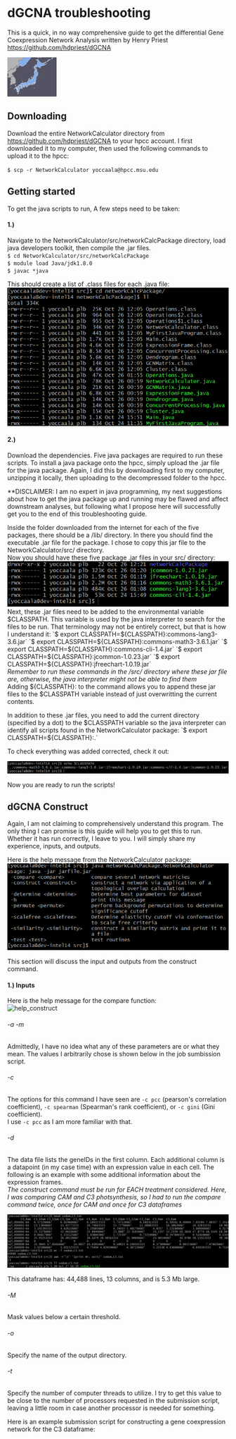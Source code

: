 # dGCNA troubleshooting

This is a quick, in no way comprehensive guide to get the differential Gene Coexpression Network Analysis written by Henry Priest https://github.com/hdpriest/dGCNA

<img src="/Japan.png" alt="Japan">

## Downloading

Download the entire NetworkCalculator directory from https://github.com/hdpriest/dGCNA to your hpcc account.
I first downloaded it to my computer, then used the following commands to upload it to the hpcc:

`$ scp -r NetworkCalculator yoccaala@hpcc.msu.edu`

## Getting started

To get the java scripts to run, A few steps need to be taken:
#### 1.)

Navigate to the NetworkCalculator/src/networkCalcPackage directory, load java developers toolkit, then compile the .jar files.   
`$ cd NetworkCalculator/src/networkCalcPackage`  
`$ module load Java/jdk1.8.0`  
`$ javac *java`  

This should create a list of .class files for each .java file:  
<img src="/networkCalcPackage.png" alt="ll_networkCalcPackage">

#### 2.)

Download the dependencies. Five java packages are required to run these scripts. To install a java package onto the hpcc, simply upload the .jar file for the java package. Again, I did this by downloading first to my computer, unzipping it locally, then uploading to the decompressed folder to the hpcc.  
  
**DISCLAIMER: I am no expert in java programming, my next suggestions about how to get the java package up and running may be flawed and affect downstream analyses, but following what I propose here will successfully get you to the end of this troubleshooting guide.  
  
Inside the folder downloaded from the internet for each of the five packages, there should be a /lib/ directory. In there you should find the executable .jar file for the package. I chose to copy this jar file to the NetworkCalculator/src/ directory.  
Now you should have these five package .jar files in your src/ directory:  
<img src="/packages.png" alt="packages">  
Next, these .jar files need to be added to the environmental variable $CLASSPATH. This variable is used by the java interpreter to search for the files to be run. That terminology may not be entirely correct, but that is how I understand it:  
`$ export CLASSPATH=${CLASSPATH}:commons-lang3-3.6.jar`  
`$ export CLASSPATH=${CLASSPATH}:commons-math3-3.6.1.jar`  
`$ export CLASSPATH=${CLASSPATH}:commons-cli-1.4.jar`  
`$ export CLASSPATH=${CLASSPATH}:jcommon-1.0.23.jar`  
`$ export CLASSPATH=${CLASSPATH}:jfreechart-1.0.19.jar`  
*Remember to run these commands in the /src/ directory where these jar file are, otherwise, the java interpreter might not be able to find them*  
Adding ${CLASSPATH}: to the command allows you to append these jar files to the $CLASSPATH variable instead of just overwritting the current contents.  
  
In addition to these .jar files, you need to add the current directory (specified by a dot) to the $CLASSPATH variable so the java interpreter can identify all scripts found in the NetworkCalculator package:  
`$ export CLASSPATH=${CLASSPATH}:.`  
  
To check everything was added corrected, check it out:
  
<img src="/classpath.png" alt="classpath">  
  
Now you are ready to run the scripts!  
## dGCNA Construct
Again, I am not claiming to comprehensively understand this program. The only thing I can promise is this guide will help you to get this to run. Whether it has run correctly, I leave to you. I will simply share my experience, inputs, and outputs.  
  
Here is the help message from the NetworkCalculator package:  
<img src="/help_all.png" alt="help_all">  
  
This section will discuss the input and outputs from the construct command.  
  
#### 1.) Inputs  
Here is the help message for the compare function:  
<img src="/help_construct" alt="help_construct">  
  
###### -a -m
Admittedly, I have no idea what any of these parameters are or what they mean. The values I arbitrarily chose is shown below in the job sumbission script.  
###### -c <correlation>    
The options for this command I have seen are `-c pcc` (pearson's correlation coefficient), `-c spearman` (Spearman's rank coefficient), or `-c gini` (Gini coefficient).  
I use `-c pcc` as I am more familiar with that.  
###### -d  
The data file lists the geneIDs in the first column. Each additional column is a datapoint (in my case time) with an expression value in each cell. The following is an example with some additional information about the expression frames.  
*The construct command must be run for EACH treatment considered. Here, I was comparing CAM and C3 photsynthesis, so I had to run the compare command twice, once for CAM and once for C3 dataframes*  
  
<img src="/df_stats.png" alt="df_stats">  
  
This dataframe has: 44,488 lines, 13 columns, and is 5.3 Mb large.  
  
###### -M  
Mask values below a certain threshold.  
###### -o  
Specify the name of the output directory.  
###### -t  
Specify the number of computer threads to utilize. I try to get this value to be close to the number of processors requested in the submission script, leaving a little room in case another processor is needed for something.  

Here is an example submission script for constructing a gene coexpression network for the C3 dataframe:  
  
  
